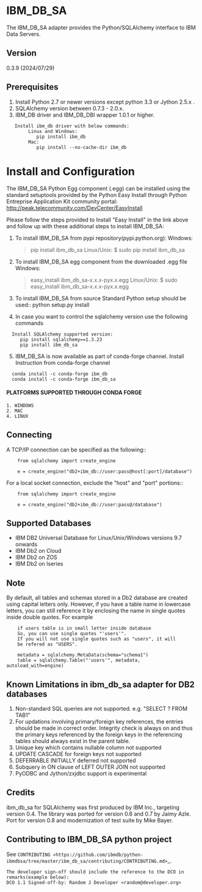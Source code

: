 IBM_DB_SA
=========

The IBM_DB_SA adapter provides the Python/SQLAlchemy interface to IBM Data Servers.

Version
--------
0.3.9 (2024/07/29)

Prerequisites
--------------
1. Install Python 2.7 or newer versions except python 3.3 or Jython 2.5.x .
2. SQLAlchemy version between 0.7.3 - 2.0.x.
3. IBM_DB driver and IBM_DB_DBI wrapper 1.0.1 or higher.
```
   Install ibm_db driver with below commands:
	    Linux and Windows: 
	   	   pip install ibm_db
	    Mac:
		   pip install --no-cache-dir ibm_db
```

Install and Configuration
=========================
The IBM_DB_SA Python Egg component (.egg) can be installed using the standard setuptools provided by the Python Easy Install through Python Entreprise 
Application Kit community portal:
  http://peak.telecommunity.com/DevCenter/EasyInstall

Please follow the steps provided to Install "Easy Install" in the link above and follow up with these additional steps to install IBM_DB_SA:

  1. To install IBM_DB_SA from pypi repository(pypi.python.org):
    Windows:
      > pip install ibm_db_sa
    Linux/Unix:
      $ sudo pip install ibm_db_sa
  
  2. To install IBM_DB_SA egg component from the downloaded .egg file
    Windows:
      > easy_install ibm_db_sa-x.x.x-pyx.x.egg
    Linux/Unix:
      $ sudo easy_install ibm_db_sa-x.x.x-pyx.x.egg
  
  3. To install IBM_DB_SA from source
    Standard Python setup should be used::
        python setup.py install

  4. In case you want to control the sqlalchemy version use the following commands
  ```
    Install SQLAlchemy supported version:
       pip install sqlalchemy==1.3.23
       pip install ibm_db_sa
  ```

  5. IBM_DB_SA is now available as part of conda-forge channel.
    Install Instruction from conda-forge channel
  ```
    conda install -c conda-forge ibm_db
    conda install -c conda-forge ibm_db_sa
  ```
  #### PLATFORMS SUPPORTED THROUGH CONDA FORGE ####
    1. WINDOWS
    2. MAC
    4. LINUX

Connecting
----------
A TCP/IP connection can be specified as the following::
```
	from sqlalchemy import create_engine

	e = create_engine("db2+ibm_db://user:pass@host[:port]/database")
```

For a local socket connection, exclude the "host" and "port" portions::

```
	from sqlalchemy import create_engine

	e = create_engine("db2+ibm_db://user:pass@/database")
```

Supported Databases
-------------------
- IBM DB2 Universal Database for Linux/Unix/Windows versions 9.7 onwards 
- IBM Db2 on Cloud
- IBM Db2 on ZOS
- IBM Db2 on Iseries

Note
-------------------------------------------------------------
By default, all tables and schemas stored in a Db2 database are created
using capital letters only.
However, if you have a table name in lowercase letters, you can still reference
it by enclosing the name in single quotes inside double quotes.
For example
```
	if users table is in small letter inside database
	So, you can use single quotes "'users'".
	If you will not use single quotes such as "users", it will
	be refered as "USERS".

	metadata = sqlalchemy.MetaData(schema="schema1")
	table = sqlalchemy.Table("'users'", metadata, autoload_with=engine)

```

Known Limitations in ibm_db_sa adapter for DB2 databases
-------------------------------------------------------------
1) Non-standard SQL queries are not supported. e.g. "SELECT ? FROM TAB1"
2) For updations involving primary/foreign key references, the entries should be made in correct order. Integrity check is always on and thus the primary keys referenced by the foreign keys in the referencing tables should always exist in the parent table.
3) Unique key which contains nullable column not supported
4) UPDATE CASCADE for foreign keys not supported
5) DEFERRABLE INITIALLY deferred not supported
6) Subquery in ON clause of LEFT OUTER JOIN not supported
7) PyODBC and Jython/zxjdbc support is experimental


Credits
-------
ibm_db_sa for SQLAlchemy was first produced by IBM Inc., targeting version 0.4.
The library was ported for version 0.6 and 0.7 by Jaimy Azle.
Port for version 0.8 and modernization of test suite by Mike Bayer.

Contributing to IBM_DB_SA python project
----------------------------------------
See `CONTRIBUTING
<https://github.com/ibmdb/python-ibmdbsa/tree/master/ibm_db_sa/contributing/CONTRIBUTING.md>`_.

```
The developer sign-off should include the reference to the DCO in remarks(example below):
DCO 1.1 Signed-off-by: Random J Developer <random@developer.org>
```

